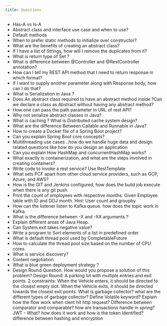 ```yaml
---
title: Questions
---
```


- Has-A vs Is-A
- Abstract class and interface use case and when to use?
- Default methods
- When to prefer static methods to initialize over constructor?
- What are the benefits of creating an abstract class? 
- If I have a list of Strings, how will I remove the duplicates from it? 
- What is return type of Set ? 
- What is difference between @Controller and @RestController annotation? 
- How can I tell my REST API method that I need to return response in which format? 
- If I want to supply another parameter along with Response body, how can I do that? 
- What is Serialization in Java ? 
- Does An abstract class required to have an abstract method inside ?Can we declare a class as Abstract without having any abstract method? 
- How one can pass the path parameter in URL of rest API? 
- Why not serialize abstract classes in Java?
- What is caching ? What is Distributed cache system design? 
- What are the difference Between Callable and Runnable in Java? 
- How to create a Docker file of a Spring Boot project? 
- Can you explain Spring Boot core concepts? 
- Multithreading use cases ..how do we handle huge data and design related questions like how do you design an application 
- Can you explain How HashMap and concurrentHashMap works? 
- What exactly is containerization, and what are the steps involved in creating containers? 
- Write code to invoke a rest service? Use RestTemplate 
- What sets PCF apart from other cloud service providers, such as GCP, Azure, and AWS? 
- How is the GIT and Jenkins configured, how does the build job execute when there is any git push. 
- Print the count of employees with respective months. Given Employee table with ID and DOJ month. Hint: User count and groupby 
- How can the listener listen to Kafka queue. how does the topic work in Kafka. 
- What is the difference between -X and -XX arguments ? 
- Explain different areas of Java Heap. 
- Can System.exit takes negative value? 
- Write a program to Sort elements of a list in predefined order 
- What is default thread pool used by CompletableFuture 
- How to calculate the thread pool size based on the number of CPU cores. 
- What is service discovery? 
- Content negotiation
- What is blue green deployment strategy ? 
- Design Round Question. How would you propose a solution of this problem?
Design Round: A parking lot with multiple entries and exit points. 2 constraints:
When the Vehicle enters, it should be directed to the closest empty slot.
When the Vehicle exits, it should be directed towards the closest exit points.
What is garbage collector? what are the different types of garbage collector?
Define Volatile keyword?
Explain how the flow work when clent hit http request?
Difference between comparator and comparable?
how are transactions handle in spring?
JWT - What? how does it work and how is the token identified?
difference between hashing and encryption

